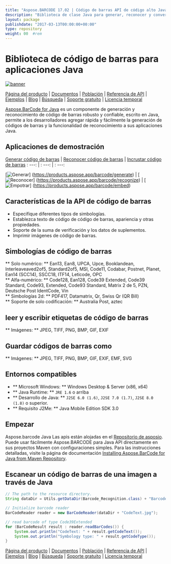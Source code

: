 ```yaml
---
title: "Aspose.BARCODE 17.02 | Código de barras API de código alto Java" 
description: "Biblioteca de clase Java para generar, reconocer y convertir códigos de barras. Admite simbologías numéricas, alfa-numéricas y de código de barras 2D. Personalice los códigos de barras en su aplicación Java." 
layout: package
publishdate: "2017-03-13T00:00:00+00:00"
type: repository
weight: 00	#rem
---
```


# Biblioteca de código de barras para aplicaciones Java
[![banner](/res_repo/img/compress/aspose_barcode-for-java-banner.png)](./)

[Página del producto](https://products.aspose.com/barcode/java) | [Documentos](https://docs.aspose.com/barcode/java/) | [Población](https://products.aspose.app/barcode/family) | [Referencia de API](https://apireference.aspose.com/barcode/java) | [Ejemplos](https://github.com/aspose-barcode/Aspose.BarCode-for-Java) | [Blog](https://blog.aspose.com/category/barcode/) | [Búsqueda](https://search.aspose.com/) | [Soporte gratuito](https://forum.aspose.com/c/barcode) | [Licencia temporal](https://purchase.aspose.com/temporary-license)

[Aspose.BarCode for Java](https://products.aspose.com/barcode/java) es un componente de generación y reconocimiento de código de barras robusto y confiable, escrito en Java, permite a los desarrolladores agregar rápida y fácilmente la generación de códigos de barras y la funcionalidad de reconocimiento a sus aplicaciones Java.

## Aplicaciones de demostración

[Generar código de barras](https://products.aspose.app/barcode/generate) | [Reconocer código de barras](https://products.aspose.app/barcode/recognize) | [Incrustar código de barras](https://products.aspose.app/barcode/embed)
: ---: | : ---: | : ---:

[![Generar](https://products.aspose.app/barcode/generate/img/aspose_generate-app-48.png)] (https://products.aspose.app/barcode/generate) | [![Reconocer](https://products.aspose.app/barcode/recognize/img/aspose_recognize-app-48.png)] (https://products.aspose.app/barcode/recognize) | [![Empotrar](https://products.aspose.app/barcode/embed/img/aspose_embed-app-48.png)] (https://products.aspose.app/barcode/embed)

## Características de la API de código de barras
- Especifique diferentes tipos de simbologías.
- Establezca texto de código de código de barras, apariencia y otras propiedades.
- Soporte de la suma de verificación y los datos de suplementos.
- Imprimir imágenes de código de barras.

## Simbologías de código de barras
** Solo numérico: ** Ean13, Ean8, UPCA, Upce, Booklandean, Interleaveaved2of5, Standard2of5, MSI, Code11, Codabar, Postnet, Planet, Ean14 (SCC14), SSCC18, ITF14, Leticode, OPC \
** Alfa-numérico: ** Code128, Ean128, Code39 Extended, Code39 Standard, Code93, Extended, Code93 Standard, Matrix 2 de 5, PZN, Deutsche Post IdentCode, Vin \
** Simbologías 2d: ** PDF417, Datamatrix, Qr, Swiss Qr (QR Bill) \
** Soporte de solo codificación: ** Australia Post, aztec

## leer y escribir etiquetas de código de barras
** Imágenes: ** JPEG, TIFF, PNG, BMP, GIF, EXIF

## Guardar códigos de barras como
** Imágenes: ** JPEG, TIFF, PNG, BMP, GIF, EXIF, EMF, SVG

## Entornos compatibles
- ** Microsoft Windows: ** Windows Desktop & Server (x86, x64)
- ** Java Runtime: ** `JRE 1.6` o arriba
- ** Desarrollo de Java: ** `J2SE 6.0 (1.6)`, `J2SE 7.0 (1.7)`, `J2SE 8.0 (1.8)` o superior.
- ** Requisito J2Me: ** Java Mobile Edition SDK 3.0

## Empezar

Aspose.barcode Java Las apis están alojadas en el [Repositorio de asposio](https://releases.aspose.com/barcode/java/). Puede usar fácilmente Aspose.BARCODE para Java API directamente en sus proyectos Maven con configuraciones simples. Para las instrucciones detalladas, visite la página de documentación [Installing Aspose.BarCode for Java from Maven Repository](https://docs.aspose.com/barcode/java/installation/).

## Escanear un código de barras de una imagen a través de Java

```java
// The path to the resource directory.
String dataDir = Utils.getDataDir(Barcode_Recognition.class) + "BarcodeReader/basic_features/";

// Initialize barcode reader
BarCodeReader reader = new BarCodeReader(dataDir + "CodeText.jpg");

// read barcode of type Code39Extended
for (BarCodeResult result : reader.readBarCodes()) {
    System.out.println("CodeText: " + result.getCodeText());
    System.out.println("Symbology type: " + result.getCodeType());
}
```

[Página del producto](https://products.aspose.com/barcode/java) | [Documentos](https://docs.aspose.com/barcode/java/) | [Población](https://products.aspose.app/barcode/family) | [Referencia de API](https://apireference.aspose.com/barcode/java) | [Ejemplos](https://github.com/aspose-barcode/Aspose.BarCode-for-Java) | [Blog](https://blog.aspose.com/category/barcode/) | [Búsqueda](https://search.aspose.com/) | [Soporte gratuito](https://forum.aspose.com/c/barcode) | [Licencia temporal](https://purchase.aspose.com/temporary-license)
